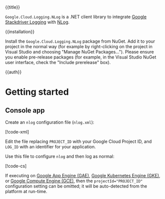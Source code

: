 {{title}}

`Google.Cloud.Logging.NLog` is a .NET client library to integrate  [Google Stackdriver
Logging](https://cloud.google.com/logging/) with
[NLog](http://nlog-project.org/).

{{installation}}

Install the `Google.Cloud.Logging.NLog` package from NuGet. Add it to
your project in the normal way (for example by right-clicking on the
project in Visual Studio and choosing "Manage NuGet Packages...").
Please ensure you enable pre-release packages (for example, in the
Visual Studio NuGet user interface, check the "Include prerelease"
box).

{{auth}}

# Getting started

## Console app

Create an `nlog` configuration file (`nlog.xml`):

[!code-xml[](obj/snippets/Google.Cloud.Logging.NLog.GoogleStackdriverTarget.txt#nlog_template)]

Edit the file replacing `PROJECT_ID` with your Google Cloud Project
ID, and `LOG_ID` with an identifier for your application.

Use this file to configure `nlog` and then log as normal:

[!code-cs[](obj/snippets/Google.Cloud.Logging.NLog.GoogleStackdriverTarget.txt.txt#Overview)]

If executing on [Google App Engine (GAE)](https://cloud.google.com/appengine/),
[Google Kubernetes Engine (GKE)](https://cloud.google.com/kubernetes-engine/),
or [Google Compute Engine (GCE)](https://cloud.google.com/compute/),
then the `projectId="PROJECT_ID"` configuration setting can be omitted; it will be auto-detected from the platform at run-time.
